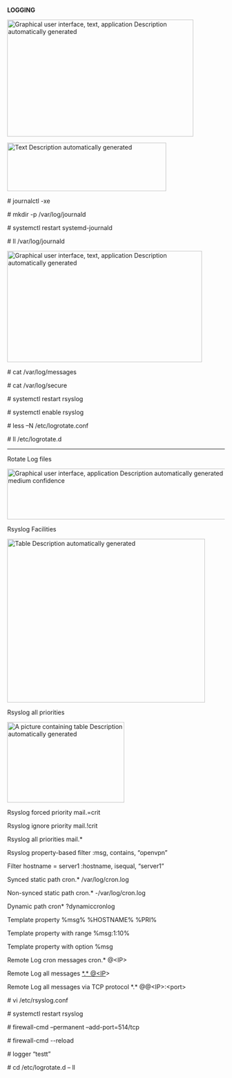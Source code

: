 **LOGGING**

<img src="media/image1.png" style="width:4.49327in;height:2.81741in"
alt="Graphical user interface, text, application Description automatically generated" />

<img src="media/image2.png" style="width:3.83306in;height:1.16098in"
alt="Text Description automatically generated" />

\# journalctl -xe

\# mkdir -p /var/log/journald

\# systemctl restart systemd-journald

\# ll /var/log/journald

<img src="media/image3.png" style="width:4.69643in;height:2.67436in"
alt="Graphical user interface, text, application Description automatically generated" />

\# cat /var/log/messages

\# cat /var/log/secure

\# systemctl restart rsyslog

\# systemctl enable rsyslog

\# less –N /etc/logrotate.conf

\# ll /etc/logrotate.d

-------------------------------------------

Rotate Log files

<img src="media/image4.png" style="width:5.86131in;height:1.22111in"
alt="Graphical user interface, application Description automatically generated with medium confidence" />

Rsyslog Facilities

<img src="media/image5.png" style="width:4.775in;height:3.94167in"
alt="Table Description automatically generated" />

Rsyslog all priorities

<img src="media/image6.png" style="width:2.82665in;height:1.93147in"
alt="A picture containing table Description automatically generated" />

Rsyslog forced priority mail.=crit

Rsyslog ignore priority mail.!crit

Rsyslog all priorities mail.\*

Rsyslog property-based filter :msg, contains, “openvpn”

Filter hostname = server1 :hostname, isequal, “server1”

Synced static path cron.\* /var/log/cron.log

Non-synced static path cron.\* -/var/log/cron.log

Dynamic path cron\* ?dynamiccronlog

Template property %msg% %HOSTNAME% %PRI%

Template property with range %msg:1:10%

Template property with option %msg

Remote Log cron messages cron.\* @\<IP\>

Remote Log all messages [\*.\* @\<IP](mailto:*.*@%3cIP)\>

Remote Log all messages via TCP protocol \*.\* @@\<IP\>:\<port\>

\# vi /etc/rsyslog.conf

\# systemctl restart rsyslog

\# firewall-cmd –permanent –add-port=514/tcp

\# firewall-cmd --reload

\# logger “testt”

\# cd /etc/logrotate.d – ll
